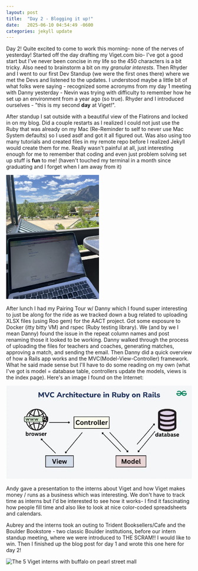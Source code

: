 ```yaml
---
layout: post
title:  "Day 2 - Blogging it up!"
date:   2025-06-10 04:54:49 -0600
categories: jekyll update
---
```


Day 2! Quite excited to come to work this morning- none of the nerves of yesterday! Started off the day drafting my Viget.com bio- I've got a good start but I've never been concise in my life so the 450 characters is a bit tricky. Also need to brainstorm a bit on my *granular interests*. Then Rhyder and I went to our first Dev Standup (we were the first ones there) where we met the Devs and listened to the updates. I understood maybe a little bit of what folks were saying - recognized some acronyms from my day 1 meeting with Danny yesterday - Nevin was trying with difficulty to remember how he set up an environment from a year ago (so true). Rhyder and I introduced ourselves - "this is my second **day** at Viget!". 

After standup I sat outside with a beautiful view of the Flatirons and locked in on my blog. Did a couple restarts as I realized I could not just use the Ruby that was already on my Mac (Re-Reminder to self to never use Mac System defaults) so I used asdf and got it all figured out. Was also using too many tutorials and created files in my remote repo before I realized Jekyll would create them for me. Really wasn't painful at all, just interesting enough for me to remember that coding and even just problem solving set up stuff is **fun** to me! (haven't touched my terminal in a month since graduating and I forget when I am away from it)

<img src="/assets/images/day2_flatirons.jpg" alt="Flatirons and blog" style="width:50%;" />

After lunch I had my Pairing Tour w/ Danny which I found super interesting to just be along for the ride as we tracked down a bug related to uploading XLSX files (using Roo gem) for the AACT project. Got some exposure to Docker (itty bitty VM) and rspec (Ruby testing library). We (and by we I mean Danny) found the issue in the repeat column names and post renaming those it looked to be working. Danny walked through the process of uploading the files for teachers and coaches, generating matches, approving a match, and sending the email. Then Danny did a quick overview of how a Rails app works and the MVC(Model-View-Controller) framework. What he said made sense but I'll have to do some reading on my own (what I've got is model = database table, controllers update the models, views is the index page). Here's an image I found on the Internet:

![MVC architecture](/assets/images/day2_mvc.jpg)

Andy gave a presentation to the interns about Viget and how Viget makes money / runs as a business which was interesting. We don't have to track time as interns but I'd be interested to see how it works- I find it fascinating how people fill time and also like to look at nice color-coded spreadsheets and calendars. 

Aubrey and the interns took an outing to Trident Booksellers/Cafe and the Boulder Bookstore - two classic Boulder institutions, before our intern standup meeting, where we were introduced to THE SCRAM!! I would like to win. Then I finished up the blog post for day 1 and wrote this one here for day 2!

![The 5 Viget interns with buffalo on pearl street mall](/assets/images/day2_buff.png)

